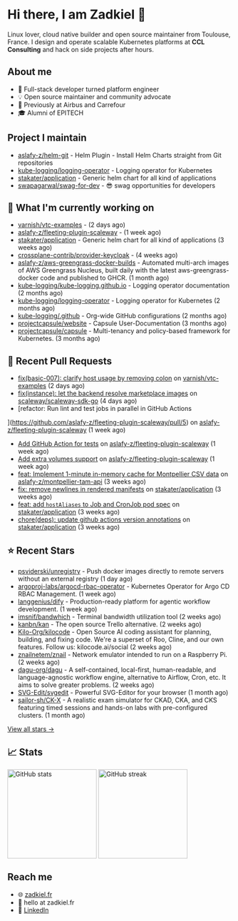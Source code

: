 # Hi there, I am Zadkiel 👋

Linux lover, cloud native builder and open source maintainer from Toulouse, France. I design and operate scalable Kubernetes platforms at **CCL Consulting** and hack on side projects after hours.

## About me

* 💼 Full-stack developer turned platform engineer
* 💡 Open source maintainer and community advocate
* 🏢 Previously at Airbus and Carrefour
* 🎓 Alumni of EPITECH

## Project I maintain

- [aslafy-z/helm-git](https://github.com/aslafy-z/helm-git) - Helm Plugin - Install Helm Charts straight from Git repositories
- [kube-logging/logging-operator](https://github.com/kube-logging/logging-operator) - Logging operator for Kubernetes
- [stakater/application](https://github.com/stakater/application) - Generic helm chart for all kind of applications
- [swapagarwal/swag-for-dev](https://github.com/swapagarwal/swag-for-dev) - 😎 swag opportunities for developers

## 👷 What I'm currently working on


- [varnish/vtc-examples](https://github.com/varnish/vtc-examples) -  (2 days ago)
- [aslafy-z/fleeting-plugin-scaleway](https://github.com/aslafy-z/fleeting-plugin-scaleway) -  (1 week ago)
- [stakater/application](https://github.com/stakater/application) - Generic helm chart for all kind of applications (3 weeks ago)
- [crossplane-contrib/provider-keycloak](https://github.com/crossplane-contrib/provider-keycloak) -  (4 weeks ago)
- [aslafy-z/aws-greengrass-docker-builds](https://github.com/aslafy-z/aws-greengrass-docker-builds) - Automated multi-arch images of AWS Greengrass Nucleus, built daily with the latest aws-greengrass-docker code and published to GHCR. (1 month ago)
- [kube-logging/kube-logging.github.io](https://github.com/kube-logging/kube-logging.github.io) - Logging operator documentation (2 months ago)
- [kube-logging/logging-operator](https://github.com/kube-logging/logging-operator) - Logging operator for Kubernetes (2 months ago)
- [kube-logging/.github](https://github.com/kube-logging/.github) - Org-wide GitHub configurations (2 months ago)
- [projectcapsule/website](https://github.com/projectcapsule/website) - Capsule User-Documentation (3 months ago)
- [projectcapsule/capsule](https://github.com/projectcapsule/capsule) - Multi-tenancy and policy-based framework for Kubernetes. (3 months ago)



## 🔨 Recent Pull Requests


- [fix(basic-007): clarify host usage by removing colon](https://github.com/varnish/vtc-examples/pull/2) on [varnish/vtc-examples](https://github.com/varnish/vtc-examples) (2 days ago)
- [fix(instance): let the backend resolve marketplace images](https://github.com/scaleway/scaleway-sdk-go/pull/2605) on [scaleway/scaleway-sdk-go](https://github.com/scaleway/scaleway-sdk-go) (4 days ago)
- [refactor: Run lint and test jobs in parallel in GitHub Actions

](https://github.com/aslafy-z/fleeting-plugin-scaleway/pull/5) on [aslafy-z/fleeting-plugin-scaleway](https://github.com/aslafy-z/fleeting-plugin-scaleway) (1 week ago)
- [Add GitHub Action for tests](https://github.com/aslafy-z/fleeting-plugin-scaleway/pull/4) on [aslafy-z/fleeting-plugin-scaleway](https://github.com/aslafy-z/fleeting-plugin-scaleway) (1 week ago)
- [Add extra volumes support](https://github.com/aslafy-z/fleeting-plugin-scaleway/pull/3) on [aslafy-z/fleeting-plugin-scaleway](https://github.com/aslafy-z/fleeting-plugin-scaleway) (1 week ago)
- [feat: Implement 1-minute in-memory cache for Montpellier CSV data](https://github.com/aslafy-z/montpellier-tam-api/pull/7) on [aslafy-z/montpellier-tam-api](https://github.com/aslafy-z/montpellier-tam-api) (3 weeks ago)
- [fix: remove newlines in rendered manifests](https://github.com/stakater/application/pull/400) on [stakater/application](https://github.com/stakater/application) (3 weeks ago)
- [feat: add `hostAliases` to Job and CronJob pod spec](https://github.com/stakater/application/pull/398) on [stakater/application](https://github.com/stakater/application) (3 weeks ago)
- [chore(deps): update github actions version annotations](https://github.com/stakater/application/pull/396) on [stakater/application](https://github.com/stakater/application) (3 weeks ago)

## ⭐ Recent Stars


- [psviderski/unregistry](https://github.com/psviderski/unregistry) - Push docker images directly to remote servers without an external registry (1 day ago)
- [argoproj-labs/argocd-rbac-operator](https://github.com/argoproj-labs/argocd-rbac-operator) - Kubernetes Operator for Argo CD RBAC Management. (1 week ago)
- [langgenius/dify](https://github.com/langgenius/dify) - Production-ready platform for agentic workflow development. (1 week ago)
- [imsnif/bandwhich](https://github.com/imsnif/bandwhich) - Terminal bandwidth utilization tool (2 weeks ago)
- [kanbn/kan](https://github.com/kanbn/kan) - The open source Trello alternative. (2 weeks ago)
- [Kilo-Org/kilocode](https://github.com/Kilo-Org/kilocode) - Open Source AI coding assistant for planning, building, and fixing code. We&#39;re a superset of Roo, Cline, and our own features. Follow us: kilocode.ai/social (2 weeks ago)
- [znailnetem/znail](https://github.com/znailnetem/znail) - Network emulator intended to run on a Raspberry Pi. (2 weeks ago)
- [dagu-org/dagu](https://github.com/dagu-org/dagu) - A self-contained, local-first, human-readable, and language-agnostic workflow engine, alternative to Airflow, Cron, etc. It aims to solve greater problems. (2 weeks ago)
- [SVG-Edit/svgedit](https://github.com/SVG-Edit/svgedit) - Powerful SVG-Editor for your browser (1 month ago)
- [sailor-sh/CK-X](https://github.com/sailor-sh/CK-X) - A realistic exam simulator for CKAD, CKA, and CKS featuring timed sessions and hands-on labs with pre-configured clusters. (1 month ago)

[View all stars →](https://github.com/aslafy-z?tab=stars)

## 📈 Stats

<a href="#"><img height=200 align="center" src="https://github-readme-stats.vercel.app/api?username=aslafy-z&show_icons=true&count_private=true&hide_border=true&theme=transparent" alt="GitHub stats" /></a>
<a href="#"><img height=200 align="center" src="https://github-readme-streak-stats-eight.vercel.app/?user=aslafy-z&hide_border=true&theme=transparent" alt="GitHub streak" /></a>

## Reach me

* 🌐 [zadkiel.fr](https://zadkiel.fr)
* 💬 hello at zadkiel.fr
* 🤝 [LinkedIn](https://go.zadkiel.fr/linkedin)
